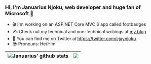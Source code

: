 ### Hi, I'm Januarius Njoku, web developer and huge fan of Microsoft 👋

- 🎬 I'm working on an ASP.NET Core MVC 6 app called footbadges
- ✍️ Check out my technical and non-technical writiings at [my blog](https://jennaro.hashnode.dev)
- 🐤 You can find me on Twitter at https://twitter.com/cjaynjoku
- :sunglasses: Pronouns: He/Him

| <img align="center" src="https://github-readme-stats.vercel.app/api?username=cjaynjoku&show_icons=true&include_all_commits=true&theme=buefy&hide_border=true" alt="Januarius' github stats" /> | <img align="center" src="https://github-readme-stats.vercel.app/api/top-langs/?username=cjaynjoku&layout=compact&theme=buefy&hide_border=true" /> |
| ------------- | ------------- |
